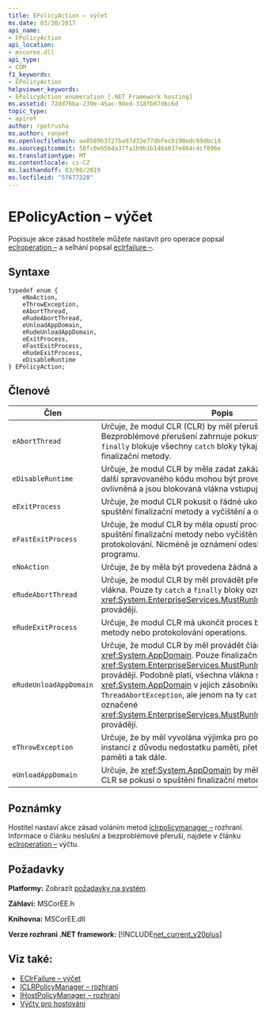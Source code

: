 ```yaml
---
title: EPolicyAction – výčet
ms.date: 03/30/2017
api_name:
- EPolicyAction
api_location:
- mscoree.dll
api_type:
- COM
f1_keywords:
- EPolicyAction
helpviewer_keywords:
- EPolicyAction enumeration [.NET Framework hosting]
ms.assetid: 72dd76ba-239e-45ac-9ded-318fb07d6c6d
topic_type:
- apiref
author: rpetrusha
ms.author: ronpet
ms.openlocfilehash: aa8589b3f27ba97d32e77dbfecb190edc69dbc18
ms.sourcegitcommit: 58fc0e6564a37fa1b9b1b140a637e864c4cf696e
ms.translationtype: MT
ms.contentlocale: cs-CZ
ms.lasthandoff: 03/08/2019
ms.locfileid: "57677328"
---
```

# <a name="epolicyaction-enumeration"></a>EPolicyAction – výčet
Popisuje akce zásad hostitele můžete nastavit pro operace popsal [eclroperation –](../../../../docs/framework/unmanaged-api/hosting/eclroperation-enumeration.md) a selhání popsal [eclrfailure –](../../../../docs/framework/unmanaged-api/hosting/eclrfailure-enumeration.md).  
  
## <a name="syntax"></a>Syntaxe  
  
```  
typedef enum {  
    eNoAction,  
    eThrowException,  
    eAbortThread,  
    eRudeAbortThread,  
    eUnloadAppDomain,  
    eRudeUnloadAppDomain,  
    eExitProcess,  
    eFastExitProcess,  
    eRudeExitProcess,  
    eDisableRuntime  
} EPolicyAction;  
```  
  
## <a name="members"></a>Členové  
  
|Člen|Popis|  
|------------|-----------------|  
|`eAbortThread`|Určuje, že modul CLR (CLR) by měl přerušit vlákno bez výpadku. Bezproblémové přerušení zahrnuje pokusy o spuštění všech `finally` blokuje všechny `catch` bloky týkající se přeruší vlákna a finalizační metody.|  
|`eDisableRuntime`|Určuje, že modul CLR by měla zadat zakázaném stavu. Žádné další spravovaného kódu mohou být provedeny v procesu ovlivněná a jsou blokovaná vlákna vstupují do platformy CLR.|  
|`eExitProcess`|Určuje, že modul CLR pokusit o řádné ukončení procesu, včetně spuštění finalizační metody a vyčištění a operace protokolování.|  
|`eFastExitProcess`|Určuje, že modul CLR by měla opustí proces okamžitě, bez spuštění finalizační metody nebo vyčištění a operace protokolování. Nicméně je oznámení odeslané ladicímu programu.|  
|`eNoAction`|Určuje, že by měla být provedena žádná akce.|  
|`eRudeAbortThread`|Určuje, že modul CLR by měl provádět přerušení článku neslušní vlákna. Pouze ty `catch` a `finally` bloky označené <xref:System.EnterpriseServices.MustRunInClientContextAttribute> provádějí.|  
|`eRudeExitProcess`|Určuje, že modul CLR má ukončit proces bez spuštění finalizační metody nebo protokolování operations.|  
|`eRudeUnloadAppDomain`|Určuje, že modul CLR by měl provádět článku neslušní uvolnění <xref:System.AppDomain>. Pouze finalizační metody označené <xref:System.EnterpriseServices.MustRunInClientContextAttribute> provádějí. Podobně platí, všechna vlákna s tímto <xref:System.AppDomain> v jejich zásobníku přijímat `ThreadAbortException`, ale jenom na ty `catch` a `finally` bloky označené <xref:System.EnterpriseServices.MustRunInClientContextAttribute> provádějí.|  
|`eThrowException`|Určuje, že by měl vyvolána výjimka pro podmínku, třeba na více instancí z důvodu nedostatku paměti, přetečení vyrovnávací paměti a tak dále.|  
|`eUnloadAppDomain`|Určuje, že <xref:System.AppDomain> by měla být uvolněna. Modul CLR se pokusí o spuštění finalizační metody.|  
  
## <a name="remarks"></a>Poznámky  
 Hostitel nastaví akce zásad voláním metod [iclrpolicymanager –](../../../../docs/framework/unmanaged-api/hosting/iclrpolicymanager-interface.md) rozhraní. Informace o článku neslušní a bezproblémové přeruší, najdete v článku [eclroperation –](../../../../docs/framework/unmanaged-api/hosting/eclroperation-enumeration.md) výčtu.  
  
## <a name="requirements"></a>Požadavky  
 **Platformy:** Zobrazit [požadavky na systém](../../../../docs/framework/get-started/system-requirements.md).  
  
 **Záhlaví:** MSCorEE.h  
  
 **Knihovna:** MSCorEE.dll  
  
 **Verze rozhraní .NET framework:** [!INCLUDE[net_current_v20plus](../../../../includes/net-current-v20plus-md.md)]  
  
## <a name="see-also"></a>Viz také:
- [EClrFailure – výčet](../../../../docs/framework/unmanaged-api/hosting/eclrfailure-enumeration.md)
- [ICLRPolicyManager – rozhraní](../../../../docs/framework/unmanaged-api/hosting/iclrpolicymanager-interface.md)
- [IHostPolicyManager – rozhraní](../../../../docs/framework/unmanaged-api/hosting/ihostpolicymanager-interface.md)
- [Výčty pro hostování](../../../../docs/framework/unmanaged-api/hosting/hosting-enumerations.md)
